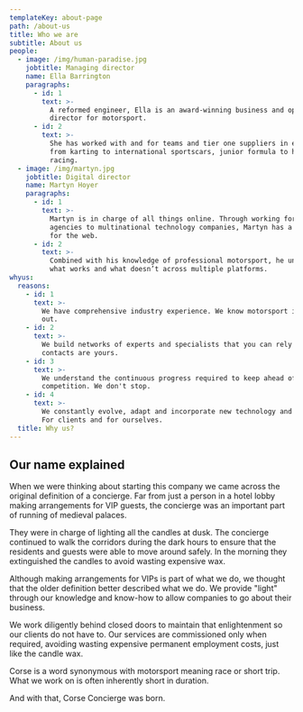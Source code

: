 ```yaml
---
templateKey: about-page
path: /about-us
title: Who we are
subtitle: About us
people:
  - image: /img/human-paradise.jpg
    jobtitle: Managing director
    name: Ella Barrington
    paragraphs:
      - id: 1
        text: >-
          A reformed engineer, Ella is an award-winning business and operations
          director for motorsport.
      - id: 2
        text: >-
          She has worked with and for teams and tier one suppliers in everything
          from karting to international sportscars, junior formula to historic
          racing.
  - image: /img/martyn.jpg
    jobtitle: Digital director
    name: Martyn Hoyer
    paragraphs:
      - id: 1
        text: >-
          Martyn is in charge of all things online. Through working for small
          agencies to multinational technology companies, Martyn has a passion
          for the web.
      - id: 2
        text: >-
          Combined with his knowledge of professional motorsport, he understands
          what works and what doesn’t across multiple platforms.
whyus:
  reasons:
    - id: 1
      text: >-
        We have comprehensive industry experience. We know motorsport in and
        out.
    - id: 2
      text: >-
        We build networks of experts and specialists that you can rely on. Our
        contacts are yours.
    - id: 3
      text: >-
        We understand the continuous progress required to keep ahead of the
        competition. We don't stop.
    - id: 4
      text: >-
        We constantly evolve, adapt and incorporate new technology and tactics.
        For clients and for ourselves.
  title: Why us?
---
```


## Our name explained

When we were thinking about starting this company we came across the original definition of a concierge. Far from just a person in a hotel lobby making arrangements for VIP guests, the concierge was an important part of running of medieval palaces.

They were in charge of lighting all the candles at dusk. The concierge continued to walk the corridors during the dark hours to ensure that the residents and guests were able to move around safely. In the morning they extinguished the candles to avoid wasting expensive wax.

Although making arrangements for VIPs is part of what we do, we thought that the older definition better described what we do. We provide "light" through our knowledge and know-how to allow companies to go about their business.

We work diligently behind closed doors to maintain that enlightenment so our clients do not have to. Our services are commissioned only when required, avoiding wasting expensive permanent employment costs, just like the candle wax.

Corse is a word synonymous with motorsport meaning race or short trip. What we work on is often inherently short in duration.

And with that, Corse Concierge was born.
